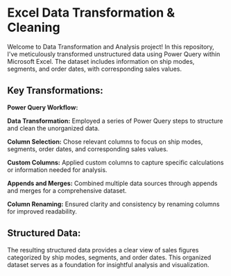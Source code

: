 # Excel Data Transformation & Cleaning
Welcome to Data Transformation and Analysis project! In this repository, I've meticulously transformed unstructured data using Power Query within Microsoft Excel. The dataset includes information on ship modes, segments, and order dates, with corresponding sales values.
<h2>Key Transformations:</h2>
<strong>Power Query Workflow:</strong>

<strong>Data Transformation:</strong> Employed a series of Power Query steps to structure and clean the unorganized  data.

<strong>Column Selection:</strong> Chose relevant columns to focus on ship modes, segments, order dates, and corresponding sales values.

<strong>Custom Columns:</strong> Applied custom columns to capture specific calculations or information needed for analysis.

<strong>Appends and Merges:</strong> Combined multiple data sources through appends and merges for a comprehensive dataset.

<strong>Column Renaming:</strong> Ensured clarity and consistency by renaming columns for improved readability.


<h2>Structured Data:</h2>
The resulting structured data provides a clear view of sales figures categorized by ship modes, segments, and order dates. This organized dataset serves as a foundation for insightful analysis and visualization.

